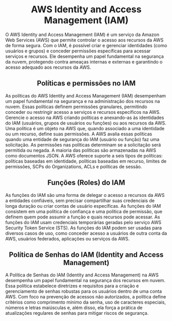 <h1 align=center> AWS Identity and Access Management (IAM) </h1>

O AWS Identity and Access Management (IAM) é um serviço da Amazon Web Services (AWS) que permite controlar o acesso aos recursos da AWS de forma segura. Com o IAM, é possível criar e gerenciar identidades (como usuários e grupos) e conceder permissões específicas para acessar serviços e recursos. Ele desempenha um papel fundamental na segurança da nuvem, protegendo contra ameaças internas e externas e garantindo o acesso adequado aos recursos da AWS.

<h2 align=center> Políticas e permissões no IAM </h2>

As políticas do AWS Identity and Access Management (IAM) desempenham um papel fundamental na segurança e na administração dos recursos na nuvem. Essas políticas definem permissões granulares, permitindo conceder ou restringir acesso a serviços e recursos específicos na AWS. Gerencie o acesso na AWS criando políticas e anexando-as às identidades do IAM (usuários, grupos de usuários ou funções) ou aos recursos da AWS. Uma política é um objeto na AWS que, quando associado a uma identidade ou um recurso, define suas permissões. A AWS avalia essas políticas quando uma entidade de segurança do IAM (usuário ou função) faz uma solicitação. As permissões nas políticas determinam se a solicitação será permitida ou negada. A maioria das políticas são armazenadas na AWS como documentos JSON. A AWS oferece suporte a seis tipos de políticas: políticas baseadas em identidade, políticas baseadas em recurso, limites de permissões, SCPs do Organizations, ACLs e políticas de sessão.

<h2 align=center> Funções (Roles) do IAM </h2>

As funções do IAM são uma forma de delegar o acesso a recursos da AWS a entidades confiáveis, sem precisar compartilhar suas credenciais de longa duração ou criar contas de usuário específicas. As funções do IAM consistem em uma política de confiança e uma política de permissão, que definem quem pode assumir a função e quais recursos pode acessar. As funções do IAM usam credenciais temporárias geradas pelo serviço AWS Security Token Service (STS). As funções do IAM podem ser usadas para diversos casos de uso, como conceder acesso a usuários de outra conta da AWS, usuários federados, aplicações ou serviços da AWS.

<h2 align=center> Política de Senhas do IAM (Identity and Access Management) </h2>

A Política de Senhas do IAM (Identity and Access Management) na AWS desempenha um papel fundamental na segurança dos recursos em nuvem. Essa política estabelece diretrizes e requisitos para a criação e gerenciamento de senhas robustas para os usuários dentro de uma conta AWS. Com foco na prevenção de acessos não autorizados, a política define critérios como comprimento mínimo da senha, uso de caracteres especiais, números e letras maiúsculas e, além disso, ela força a prática de atualizações regulares de senhas para mitigar riscos de segurança.